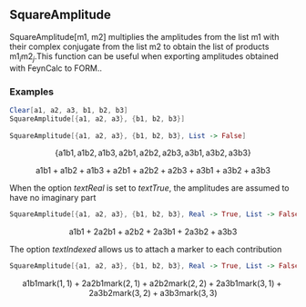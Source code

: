 ##  SquareAmplitude 

SquareAmplitude[m1, m2] multiplies the amplitudes from the list $\text{m1}$ with their complex conjugate from the list $\text{m2}$ to obtain the list of products $\text{m1}_i\text{m2}_j$.This function can be useful when exporting amplitudes obtained with FeynCalc to FORM..

###  Examples 

```mathematica
Clear[a1, a2, a3, b1, b2, b3]
SquareAmplitude[{a1, a2, a3}, {b1, b2, b3}] 
 
SquareAmplitude[{a1, a2, a3}, {b1, b2, b3}, List -> False]
```

$$\{\text{a1} \text{b1},\text{a1} \text{b2},\text{a1} \text{b3},\text{a2} \text{b1},\text{a2} \text{b2},\text{a2} \text{b3},\text{a3} \text{b1},\text{a3} \text{b2},\text{a3} \text{b3}\}$$

$$\text{a1} \text{b1}+\text{a1} \text{b2}+\text{a1} \text{b3}+\text{a2} \text{b1}+\text{a2} \text{b2}+\text{a2} \text{b3}+\text{a3} \text{b1}+\text{a3} \text{b2}+\text{a3} \text{b3}$$

When the option $text{Real}$ is set to $text{True}$, the amplitudes are assumed to have no imaginary part

```mathematica
SquareAmplitude[{a1, a2, a3}, {b1, b2, b3}, Real -> True, List -> False]
```

$$\text{a1} \text{b1}+2 \text{a2} \text{b1}+\text{a2} \text{b2}+2 \text{a3} \text{b1}+2 \text{a3} \text{b2}+\text{a3} \text{b3}$$

The option $text{Indexed}$ allows us to attach a marker to each contribution

```mathematica
SquareAmplitude[{a1, a2, a3}, {b1, b2, b3}, Real -> True, List -> False, Indexed -> mark]
```

$$\text{a1} \text{b1} \text{mark}(1,1)+2 \text{a2} \text{b1} \text{mark}(2,1)+\text{a2} \text{b2} \text{mark}(2,2)+2 \text{a3} \text{b1} \text{mark}(3,1)+2 \text{a3} \text{b2} \text{mark}(3,2)+\text{a3} \text{b3} \text{mark}(3,3)$$